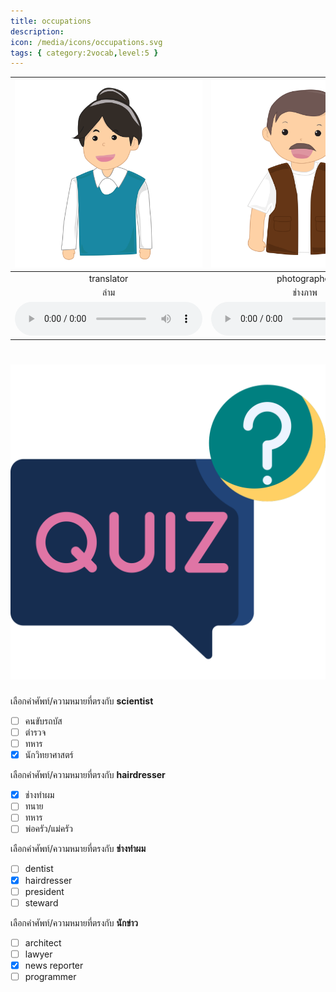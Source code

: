```yaml
---
title: occupations
description: 
icon: /media/icons/occupations.svg
tags: { category:2vocab,level:5 }
---
```


<div class="carrousel">


|![](/media/img/occupations/translator.svg)|![](/media/img/occupations/photographer.svg)|![](/media/img/occupations/dancer.svg)|![](/media/img/occupations/cook.svg)|![](/media/img/occupations/receptionist.svg)|![](/media/img/occupations/model.svg)|![](/media/img/occupations/fisherman.svg)|![](/media/img/occupations/pharmacist.svg)|![](/media/img/occupations/steward.svg)|![](/media/img/occupations/artist.svg)|![](/media/img/occupations/teacher.svg)|![](/media/img/occupations/president.svg)|![](/media/img/occupations/waiter.svg)|![](/media/img/occupations/waitress.svg)|![](/media/img/occupations/bus&#x20;driver.svg)|![](/media/img/occupations/veterinarian.svg)|![](/media/img/occupations/building&#x20;contractor.svg)|![](/media/img/occupations/scientist.svg)|![](/media/img/occupations/actor.svg)|![](/media/img/occupations/traffic&#x20;cop.svg)|![](/media/img/occupations/guide.svg)|![](/media/img/occupations/pilot.svg)|![](/media/img/occupations/postman.svg)|![](/media/img/occupations/hairdresser.svg)|![](/media/img/occupations/farmer.svg)|![](/media/img/occupations/air&#x20;hostess.svg)|![](/media/img/occupations/lawyer.svg)|![](/media/img/occupations/taxi&#x20;driver.svg)|![](/media/img/occupations/programmer.svg)|![](/media/img/occupations/engineer.svg)|![](/media/img/occupations/architect.svg)|![](/media/img/occupations/secretary.svg)|![](/media/img/occupations/news&#x20;reporter.svg)|![](/media/img/occupations/soldier.svg)|![](/media/img/occupations/cashier.svg)|![](/media/img/occupations/nurse.svg)|![](/media/img/occupations/accountant.svg)|![](/media/img/occupations/musician.svg)|![](/media/img/occupations/prime&#x20;minister.svg)|![](/media/img/occupations/politician.svg)|![](/media/img/occupations/dentist.svg)|![](/media/img/occupations/designer.svg)|![](/media/img/occupations/singer.svg)|![](/media/img/occupations/judge.svg)|![](/media/img/occupations/gardener.svg)|![](/media/img/occupations/actress.svg)|![](/media/img/occupations/policeman.svg)|![](/media/img/occupations/seller.svg)|![](/media/img/occupations/carpenter.svg)|![](/media/img/occupations/astronaut.svg)|![](/media/img/occupations/doctor.svg)|
| :----: | :----: | :----: | :----: | :----: | :----: | :----: | :----: | :----: | :----: | :----: | :----: | :----: | :----: | :----: | :----: | :----: | :----: | :----: | :----: | :----: | :----: | :----: | :----: | :----: | :----: | :----: | :----: | :----: | :----: | :----: | :----: | :----: | :----: | :----: | :----: | :----: | :----: | :----: | :----: | :----: | :----: | :----: | :----: | :----: | :----: | :----: | :----: | :----: | :----: | :----: |
|translator|photographer|dancer|cook|receptionist|model|fisherman|pharmacist|steward|artist|teacher|president|waiter|waitress|bus driver|veterinarian|building contractor|scientist|actor|traffic cop|guide|pilot|postman|hairdresser|farmer|air hostess|lawyer|taxi driver|programmer|engineer|architect|secretary|news reporter|soldier|cashier|nurse|accountant|musician|prime minister|politician|dentist|designer|singer|judge|gardener|actress|policeman|seller|carpenter|astronaut|doctor|
|ล่าม|ช่างภาพ|นักเต้น|พ่อครัว/แม่ครัว|พนักงานต้อนรับ|นายแบบ/นางแบบ|ชาวประมง|เภสัชกร|พนักงานต้อนรับบนเครื่องบินผู้ชาย (สจ๊วต)|ศิลปิน|คุณครู|ประธานาธิบดี|พนักงานเสริ์ฟชาย|พนักงานเสริ์ฟหญิง|คนขับรถบัส|สัตวแพทย์|ผู้รับเหมาก่อสร้าง|นักวิทยาศาสตร์|นักแสดง|ตํารวจจราจร|มัคคุเทศก์|นักบิน|บุรุษไปรษณีย์|ช่างทําผม|เกษตรกร|พนักงานต้อนรับบนเครื่องบินหญิง (แอร์โฮสเตส)|ทนาย|คนขับแท็กซี่|โปรแกรมเมอร์|วิศวกร|สถาปนิก|เลขานุการ|นักข่าว|ทหาร|แคชเชียร์|พยาบาล|นักบัญชี|นักดนตรี|นายกรัฐมนตรี|นักการเมือง|หมอฟัน|นักออกแบบ|นักร้อง|ผู้พิพากษา|คนสวน|นักแสดง|ตํารวจ|พนักงานขาย|ช่างไม้|นักบินอวกาศ|หมอ|
|![](/media/audio/translator.mp3)|![](/media/audio/photographer.mp3)|![](/media/audio/dancer.mp3)|![](/media/audio/cook.mp3)|![](/media/audio/receptionist.mp3)|![](/media/audio/model.mp3)|![](/media/audio/fisherman.mp3)|![](/media/audio/pharmacist.mp3)|![](/media/audio/steward.mp3)|![](/media/audio/artist.mp3)|![](/media/audio/teacher.mp3)|![](/media/audio/president.mp3)|![](/media/audio/waiter.mp3)|![](/media/audio/waitress.mp3)|![](/media/audio/bus&#x20;driver.mp3)|![](/media/audio/veterinarian.mp3)|![](/media/audio/building&#x20;contractor.mp3)|![](/media/audio/scientist.mp3)|![](/media/audio/actor.mp3)|![](/media/audio/traffic&#x20;cop.mp3)|![](/media/audio/guide.mp3)|![](/media/audio/pilot.mp3)|![](/media/audio/postman.mp3)|![](/media/audio/hairdresser.mp3)|![](/media/audio/farmer.mp3)|![](/media/audio/air&#x20;hostess.mp3)|![](/media/audio/lawyer.mp3)|![](/media/audio/taxi&#x20;driver.mp3)|![](/media/audio/programmer.mp3)|![](/media/audio/engineer.mp3)|![](/media/audio/architect.mp3)|![](/media/audio/secretary.mp3)|![](/media/audio/news&#x20;reporter.mp3)|![](/media/audio/soldier.mp3)|![](/media/audio/cashier.mp3)|![](/media/audio/nurse.mp3)|![](/media/audio/accountant.mp3)|![](/media/audio/musician.mp3)|![](/media/audio/prime&#x20;minister.mp3)|![](/media/audio/politician.mp3)|![](/media/audio/dentist.mp3)|![](/media/audio/designer.mp3)|![](/media/audio/singer.mp3)|![](/media/audio/judge.mp3)|![](/media/audio/gardener.mp3)|![](/media/audio/actress.mp3)|![](/media/audio/policeman.mp3)|![](/media/audio/seller.mp3)|![](/media/audio/carpenter.mp3)|![](/media/audio/astronaut.mp3)|![](/media/audio/doctor.mp3)|

</div>



# ![icon](/media/icons/quiz.svg) 


 เลือกคำศัพท์/ความหมายที่ตรงกับ **scientist**
 - [ ] คนขับรถบัส
 - [ ] ตํารวจ
 - [ ] ทหาร
 - [x] นักวิทยาศาสตร์

 เลือกคำศัพท์/ความหมายที่ตรงกับ **hairdresser**
 - [x] ช่างทําผม
 - [ ] ทนาย
 - [ ] ทหาร
 - [ ] พ่อครัว/แม่ครัว

 เลือกคำศัพท์/ความหมายที่ตรงกับ **ช่างทําผม**
 - [ ] dentist
 - [x] hairdresser
 - [ ] president
 - [ ] steward

 เลือกคำศัพท์/ความหมายที่ตรงกับ **นักข่าว**
 - [ ] architect
 - [ ] lawyer
 - [x] news reporter
 - [ ] programmer
